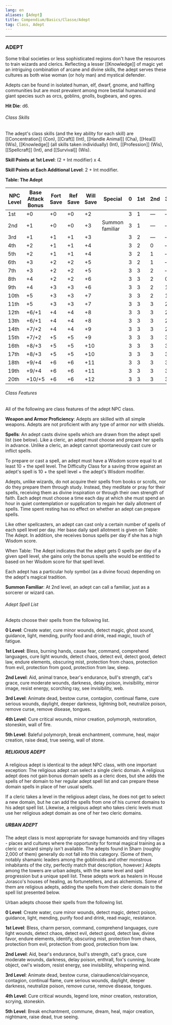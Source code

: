 ```yaml
---
lang: en
aliases: [Adept]
title: Compendium/Basics/Classe/Adept
tag: Class, Adept
---
```


---

### ADEPT



Some tribal societies or less sophisticated regions don't have the resources to train wizards and clerics. Reflecting a lesser [[Knowledge]] of magic yet an intriguing combination of arcane and divine skills, the adept serves these cultures as both wise woman (or holy man) and mystical defender.

Adepts can be found in isolated human, elf, dwarf, gnome, and halfling communities but are most prevalent among more bestial humanoid and giant species such as orcs, goblins, gnolls, bugbears, and ogres.

**Hit Die**: d6.

###### Class Skills

The adept's class skills (and the key ability for each skill) are [[Concentration]] (Con), [[Craft]] (Int), [[Handle Animal]] (Cha), [[Heal]] (Wis), [[Knowledge]] (all skills taken individually) (Int), [[Profession]] (Wis), [[Spellcraft]] (Int), and [[Survival]] (Wis).

**Skill Points at 1st Level**: (2 + Int modifier) x 4.

**Skill Points at Each Additional Level**: 2 + Int modifier.

**Table: The Adept**

|NPC Level|Base  <br>Attack Bonus|Fort  <br>Save|Ref  <br>Save|Will  <br>Save|Special|0|  1st | 2nd  | 3rd  | 4th  | 5th  |
|---|---|---|---|---|---|---|---|---|---|---|---|
|1st|+0|+0|+0|+2||3|1|—|—|—|—|
|2nd|+1|+0|+0|+3|Summon familiar|3|1|—|—|—|—|
|3rd|+1|+1|+1|+3||3|2|—|—|—|—|
|4th|+2|+1|+1|+4||3|2|0|—|—|—|
|5th|+2|+1|+1|+4||3|2|1|—|—|—|
|6th|+3|+2|+2|+5||3|2|1|—|—|—|
|7th|+3|+2|+2|+5||3|3|2|—|—|—|
|8th|+4|+2|+2|+6||3|3|2|0|—|—|
|9th|+4|+3|+3|+6||3|3|2|1|—|—|
|10th|+5|+3|+3|+7||3|3|2|1|—|—|
|11th|+5|+3|+3|+7||3|3|3|2|—|—|
|12th|+6/+1|+4|+4|+8||3|3|3|2|0|—|
|13th|+6/+1|+4|+4|+8||3|3|3|2|1|—|
|14th|+7/+2|+4|+4|+9||3|3|3|2|1|—|
|15th|+7/+2|+5|+5|+9||3|3|3|3|2|—|
|16th|+8/+3|+5|+5|+10||3|3|3|3|2|0|
|17th|+8/+3|+5|+5|+10||3|3|3|3|2|1|
|18th|+9/+4|+6|+6|+11||3|3|3|3|2|1|
|19th|+9/+4|+6|+6|+11||3|3|3|3|3|2|
|20th|+10/+5|+6|+6|+12||3|3|3|3|3|2|

###### Class Features

All of the following are class features of the adept NPC class.

**Weapon and Armor Proficiency**: Adepts are skilled with all simple weapons. Adepts are not proficient with any type of armor nor with shields.

**Spells**: An adept casts divine spells which are drawn from the adept spell list (see below). Like a cleric, an adept must choose and prepare her spells in advance. Unlike a cleric, an adept cannot spontaneously cast cure or inflict spells.

To prepare or cast a spell, an adept must have a Wisdom score equal to at least 10 + the spell level. The Difficulty Class for a saving throw against an adept's spell is 10 + the spell level + the adept's Wisdom modifier.

Adepts, unlike wizards, do not acquire their spells from books or scrolls, nor do they prepare them through study. Instead, they meditate or pray for their spells, receiving them as divine inspiration or through their own strength of faith. Each adept must choose a time each day at which she must spend an hour in quiet contemplation or supplication to regain her daily allotment of spells. Time spent resting has no effect on whether an adept can prepare spells.

Like other spellcasters, an adept can cast only a certain number of spells of each spell level per day. Her base daily spell allotment is given on Table: The Adept. In addition, she receives bonus spells per day if she has a high Wisdom score.

When Table: The Adept indicates that the adept gets 0 spells per day of a given spell level, she gains only the bonus spells she would be entitled to based on her Wisdom score for that spell level.

Each adept has a particular holy symbol (as a divine focus) depending on the adept's magical tradition.

**Summon Familiar**: At 2nd level, an adept can call a familiar, just as a sorcerer or wizard can.

###### Adept Spell List

Adepts choose their spells from the following list.

**0 Level**: Create water, cure minor wounds, detect magic, ghost sound, guidance, light, mending, purify food and drink, read magic, touch of fatigue.

**1st Level**: Bless, burning hands, cause fear, command, comprehend languages, cure light wounds, detect chaos, detect evil, detect good, detect law, endure elements, obscuring mist, protection from chaos, protection from evil, protection from good, protection from law, sleep.

**2nd Level**: Aid, animal trance, bear's endurance, bull's strength, cat's grace, cure moderate wounds, darkness, delay poison, invisibility, mirror image, resist energy, scorching ray, see invisibility, web.

**3rd Level**: Animate dead, bestow curse, contagion, continual flame, cure serious wounds, daylight, deeper darkness, lightning bolt, neutralize poison, remove curse, remove disease, tongues.

**4th Level**: Cure critical wounds, minor creation, polymorph, restoration, stoneskin, wall of fire.

**5th Level**: Baleful polymorph, break enchantment, commune, heal, major creation, raise dead, true seeing, wall of stone.

##### RELIGIOUS ADEPT

A religious adept is identical to the adept NPC class, with one important exception: The religious adept can select a single cleric domain. A religious adept does not gain bonus domain spells as a cleric does, but she adds the spells of her domain to her regular adept spell list and can prepare these domain spells in place of her usual spells.

If a cleric takes a level in the religious adept class, he does not get to select a new domain, but he can add the spells from one of his current domains to his adept spell list. Likewise, a religious adept who takes cleric levels must use her religious adept domain as one of her two cleric domains.

##### URBAN ADEPT

The adept class is most appropriate for savage humanoids and tiny villages - places and cultures where the opportunity for formal magical training as a cleric or wizard simply isn't available. The adepts found in Sharn (roughly 2,000 of them) generally do not fall into this category. (Some of them, notably shamanic leaders among the goblinoids and other monstrous inhabitants of the city, perfectly match that description, however.) Adepts among the towers are urban adepts, with the same level and spell progression but a unique spell list. These adepts work as healers in House Jorasco's houses of healing, as fortunetellers, and as alchemists. Some of them are religious adepts, adding the spells from their cleric domain to the spell list presented below.

Urban adepts choose their spells from the following list.

**0 Level**: Create water, cure minor wounds, detect magic, detect poison, guidance, light, mending, purify food and drink, read magic, resistance.

**1st Level**: Bless, charm person, command, comprehend languages, cure light wounds, detect chaos, detect evil, detect good, detect law, divine favor, endure elements, identify, obscuring mist, protection from chaos, protection from evil, protection from good, protection from law.

**2nd Level**: Aid, bear's endurance, bull's strength, cat's grace, cure moderate wounds, darkness, delay poison, enthrall, fox's cunning, locate object, owl's wisdom, resist energy, see invisibility, whispering wind.

**3rd Level**: Animate dead, bestow curse, clairaudience/clairvoyance, contagion, continual flame, cure serious wounds, daylight, deeper darkness, neutralize poison, remove curse, remove disease, tongues.

**4th Level**: Cure critical wounds, legend lore, minor creation, restoration, scrying, stoneskin.

**5th Level**: Break enchantment, commune, dream, heal, major creation, nightmare, raise dead, true seeing.
